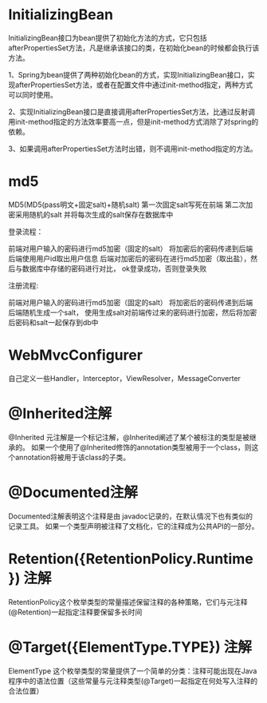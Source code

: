 # InitializingBean
InitializingBean接口为bean提供了初始化方法的方式，它只包括afterPropertiesSet方法，凡是继承该接口的类，在初始化bean的时候都会执行该方法。

1、Spring为bean提供了两种初始化bean的方式，实现InitializingBean接口，实现afterPropertiesSet方法，或者在配置文件中通过init-method指定，两种方式可以同时使用。

2、实现InitializingBean接口是直接调用afterPropertiesSet方法，比通过反射调用init-method指定的方法效率要高一点，但是init-method方式消除了对spring的依赖。

3、如果调用afterPropertiesSet方法时出错，则不调用init-method指定的方法。


# md5

MD5(MD5(pass明文+固定salt)+随机salt) 
第一次固定salt写死在前端 
第二次加密采用随机的salt 并将每次生成的salt保存在数据库中

登录流程：

前端对用户输入的密码进行md5加密（固定的salt） 
将加密后的密码传递到后端 
后端使用用户id取出用户信息 
后端对加密后的密码在进行md5加密（取出盐），然后与数据库中存储的密码进行对比， 
ok登录成功，否则登录失败

注册流程:

前端对用户输入的密码进行md5加密（固定的salt） 
将加密后的密码传递到后端 
后端随机生成一个salt， 
使用生成salt对前端传过来的密码进行加密，然后将加密后密码和salt一起保存到db中

# WebMvcConfigurer

自己定义一些Handler，Interceptor，ViewResolver，MessageConverter

# @Inherited注解

   @Inherited 元注解是一个标记注解，@Inherited阐述了某个被标注的类型是被继承的。 
如果一个使用了@Inherited修饰的annotation类型被用于一个class，则这个annotation将被用于该class的子类。 

# @Documented注解

Documented注解表明这个注释是由 javadoc记录的，在默认情况下也有类似的记录工具。 如果一个类型声明被注释了文档化，它的注释成为公共API的一部分。


# Retention({RetentionPolicy.Runtime}) 注解

RetentionPolicy这个枚举类型的常量描述保留注释的各种策略，它们与元注释(@Retention)一起指定注释要保留多长时间

# @Target({ElementType.TYPE}) 注解

ElementType 这个枚举类型的常量提供了一个简单的分类：注释可能出现在Java程序中的语法位置（这些常量与元注释类型(@Target)一起指定在何处写入注释的合法位置）







